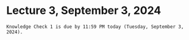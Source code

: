 # Lecture 3, September 3, 2024

```{admonition} Reminder
Knowledge Check 1 is due by 11:59 PM today (Tuesday, September 3, 2024).
```